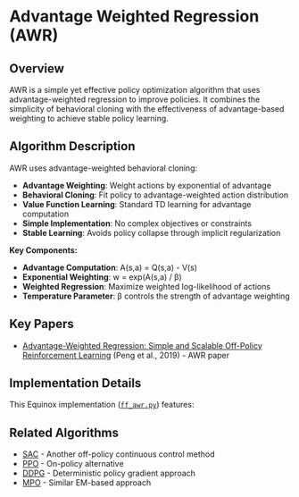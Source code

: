 # Advantage Weighted Regression (AWR)

## Overview

AWR is a simple yet effective policy optimization algorithm that uses advantage-weighted regression to improve policies. It combines the simplicity of behavioral cloning with the effectiveness of advantage-based weighting to achieve stable policy learning.

## Algorithm Description

AWR uses advantage-weighted behavioral cloning:

- **Advantage Weighting**: Weight actions by exponential of advantage
- **Behavioral Cloning**: Fit policy to advantage-weighted action distribution
- **Value Function Learning**: Standard TD learning for advantage computation
- **Simple Implementation**: No complex objectives or constraints
- **Stable Learning**: Avoids policy collapse through implicit regularization

**Key Components:**

- **Advantage Computation**: A(s,a) = Q(s,a) - V(s)
- **Exponential Weighting**: w = exp(A(s,a) / β)
- **Weighted Regression**: Maximize weighted log-likelihood of actions
- **Temperature Parameter**: β controls the strength of advantage weighting

## Key Papers

- [Advantage-Weighted Regression: Simple and Scalable Off-Policy Reinforcement Learning](https://arxiv.org/abs/1910.00177) (Peng et al., 2019) - AWR paper

## Implementation Details

This Equinox implementation ([`ff_awr.py`](../../../zenoqx/systems/awr/ff_awr.py)) features:

## Related Algorithms

- [SAC](sac.md) - Another off-policy continuous control method
- [PPO](ppo.md) - On-policy alternative
- [DDPG](ddpg.md) - Deterministic policy gradient approach
- [MPO](mpo.md) - Similar EM-based approach
